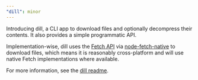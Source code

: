 ```yaml
---
"dill": minor
---
```


Introducing dill, a CLI app to download files and optionally decompress their contents. It also provides a simple programmatic API.

Implementation-wise, dill uses the [Fetch API](https://developer.mozilla.org/en-US/docs/Web/API/Fetch_API) 
via [node-fetch-native](https://github.com/unjs/node-fetch-native) to download files, which means it is reasonably
cross-platform and will use native Fetch implementations where available.

For more information, see the [dill readme](https://github.com/tylerbutler/tools-monorepo/blob/main/packages/dill/README.md).